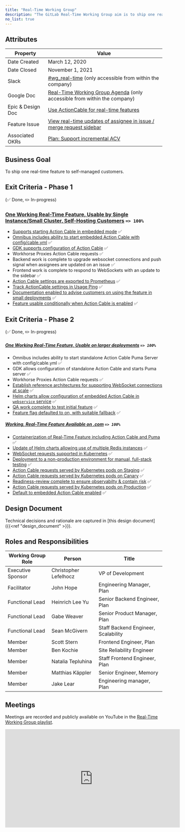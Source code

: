 ```yaml
---
title: "Real-Time Working Group"
description: "The GitLab Real-Time Working Group aim is to ship one real-time feature to self-managed customers. Read more!"
no_list: true
---
```


## Attributes

| Property        | Value           |
|-----------------|-----------------|
| Date Created    | March 12, 2020 |
| Date Closed     | November 1, 2021 |
| Slack           | [#wg_real-time](https://app.slack.com/client/T02592416/CUX9Z2N66) (only accessible from within the company) |
| Google Doc      | [Real-Time Working Group Agenda](https://docs.google.com/document/d/1eqwiGKifpnE4XTog0dB4Lgb-Bx0cc8g8OejmWDoZabs/edit#) (only accessible from within the company) |
| Epic & Design Doc | [Use ActionCable for real-time features](https://gitlab.com/groups/gitlab-org/-/epics/3056)             |
| Feature Issue   | [View real-time updates of assignee in issue / merge request sidebar](https://gitlab.com/gitlab-org/gitlab/-/issues/17589) |
| Associated OKRs | [Plan: Support incremental ACV](https://gitlab.com/gitlab-com/www-gitlab-com/issues/6594) |

## Business Goal

To ship one real-time feature to self-managed customers.

## Exit Criteria - Phase 1

(✅ Done, ✏️ In-progress)

### [One Working Real-Time Feature, Usable by Single Instance/Small Cluster, Self-Hosting Customers](https://gitlab.com/gitlab-org/gitlab/issues/17589) `=> 100%`

- [Supports starting Action Cable in embedded mode](https://gitlab.com/gitlab-org/gitlab/-/issues/214061) ✅
- [Omnibus includes ability to start embedded Action Cable with config/cable.yml](https://gitlab.com/gitlab-org/omnibus-gitlab/-/merge_requests/4066) ✅
- [GDK supports configuration of Action Cable](https://gitlab.com/gitlab-org/gitlab-development-kit/-/merge_requests/1318) ✅
- Workhorse Proxies Action Cable requests ✅
- Backend work is complete to upgrade websocket connections and push signal when assignees are updated on an issue ✅
- Frontend work is complete to respond to WebSockets with an update to the sidebar ✅
- [Action Cable settings are exported to Prometheus](https://gitlab.com/gitlab-org/gitlab/-/issues/217314) ✅
- [Track ActionCable settings in Usage Ping](https://gitlab.com/gitlab-org/gitlab/-/issues/232807) ✅
- [Documentation enabled to advise customers on using the feature in small deployments](https://gitlab.com/gitlab-org/gitlab/-/merge_requests/40500) ✅
- [Feature usable conditionally when Action Cable is enabled](https://gitlab.com/gitlab-org/gitlab/-/merge_requests/38204) ✅

## Exit Criteria - Phase 2

(✅ Done, ✏️ In-progress)

##### [One Working Real-Time Feature, Usable on larger deployments](https://gitlab.com/gitlab-org/gitlab/issues/17589) `=> 100%`

- Omnibus includes ability to start standalone Action Cable Puma Server with config/cable.yml ✅
- GDK allows configuration of standalone Action Cable and starts Puma server ✅
- Workhorse Proxies Action Cable requests ✅
- [Establish reference architectures for supporting WebSocket connections at scale](https://gitlab.com/gitlab-org/quality/performance/-/issues/256#note_348137517) ✅
- [Helm charts allow configuration of embedded Action Cable in `webservice` service](https://gitlab.com/gitlab-org/charts/gitlab/-/issues/2286) ✅
- [QA work complete to test initial feature](https://gitlab.com/gitlab-org/quality/testcases/-/issues/1048) ✅
- [Feature flag defaulted to on, with suitable fallback](https://gitlab.com/gitlab-org/gitlab/-/merge_requests/71953) ✅

##### [Working, Real-Time Feature Available on .com](https://gitlab.com/groups/gitlab-com/gl-infra/-/epics/228) `=> 100%`

- [Containerization of Real-Time Feature including Action Cable and Puma](https://gitlab.com/gitlab-org/gitlab/-/issues/213861) ✅
- [Update of Helm charts allowing use of multiple Redis instances](https://gitlab.com/gitlab-org/charts/gitlab/-/merge_requests/1287) ✅
- [WebSocket requests supported in Kubernetes](https://gitlab.com/gitlab-com/gl-infra/production/-/issues/2702) ✅
- [Deployment to a non-production environment for manual, full-stack testing](https://gitlab.com/gitlab-com/gl-infra/delivery/-/issues/878) ✅
- [Action Cable requests served by Kubernetes pods on Staging](https://gitlab.com/groups/gitlab-com/gl-infra/-/epics/228#note_413686741) ✅
- [Action Cable requests served by Kubernetes pods on Canary](https://gitlab.com/groups/gitlab-com/gl-infra/-/epics/228#note_413686741) ✅
- [Readiness-review complete to ensure observabilty & contain risk](https://gitlab.com/groups/gitlab-com/gl-infra/-/epics/355#note_455583247) ✅
- [Action Cable requests served by Kubernetes pods on Production](https://gitlab.com/groups/gitlab-com/gl-infra/-/epics/228#note_413686741) ✅
- [Default to embedded Action Cable enabled](https://gitlab.com/gitlab-com/gl-infra/delivery/-/issues/1210) ✅

## Design Document

Technical decisions and rationale are captured in [this design document]({{<ref "design_document" >}}).

## Roles and Responsibilities

| Working Group Role    | Person                | Title                          |
|-----------------------|-----------------------|--------------------------------|
| Executive Sponsor     | Christopher Lefelhocz | VP of Development |
| Facilitator           | John Hope             | Engineering Manager, Plan      |
| Functional Lead       | Heinrich Lee Yu       | Senior Backend Engineer, Plan  |
| Functional Lead       | Gabe Weaver           | Senior Product Manager, Plan   |
| Functional Lead       | Sean McGivern         | Staff Backend Engineer, Scalability   |
| Member                | Scott Stern           | Frontend Engineer, Plan        |
| Member                | Ben Kochie            | Site Reliability Engineer      |
| Member                | Natalia Tepluhina     | Staff Frontend Engineer, Plan |
| Member                | Matthias Käppler      | Senior Engineer, Memory        |
| Member                | Jake Lear             | Engineering manager, Plan      |

## Meetings

Meetings are recorded and publicly available on
YouTube in the [Real-Time Working Group playlist](https://www.youtube.com/playlist?list=PL05JrBw4t0KoMOc_LID1fKWWR4H_2n2hQ).

<iframe width="560" height="315" src="https://www.youtube.com/embed/videoseries?list=PL05JrBw4t0KoMOc_LID1fKWWR4H_2n2hQ" frameborder="0" allow="accelerometer; autoplay; encrypted-media; gyroscope; picture-in-picture" allowfullscreen></iframe>
